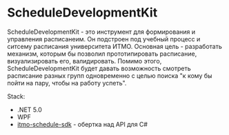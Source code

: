# ScheduleDevelopmentKit

ScheduleDevelopmentKit - это инструмент для формирования и управления расписанеим. Он подстроен под учебный процесс и ситсему расписания университета ИТМО. Основная цель - разработать механизм, которым бы позволил прототипировать расписание, визуализировать его, валидировать. Помимо этого, ScheduleDevelopmentKit будет давать возможность смотреть расписание разных групп одновременно с целью поиска "к кому бы пойти на пару, чтобы на работу успеть".


Stack:
- .NET 5.0
- WPF
- [itmo-schedule-sdk](https://github.com/kysect/itmo-schedule-sdk) - обертка над API для C#
